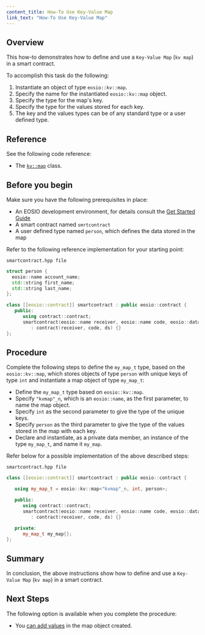 ```yaml
---
content_title: How-To Use Key-Value Map
link_text: "How-To Use Key-Value Map"
---
```


## Overview

This how-to demonstrates how to define and use a `Key-Value Map` (`kv map`) in a smart contract.

To accomplish this task do the following:

1. Instantiate an object of type `eosio::kv::map`.
2. Specify the name for the instantiated `eosio::kv::map` object.
3. Specify the type for the map's key.
4. Specify the type for the values stored for each key.
5. The key and the values types can be of any standard type or a user defined type.

## Reference

See the following code reference:

* The [`kv::map`](https://developers.eos.io/manuals/eosio.cdt/v1.8/classeosio_1_1kv_1_1map) class.

## Before you begin

Make sure you have the following prerequisites in place:

* An EOSIO development environment, for details consult the [Get Started Guide](https://developers.eos.io/welcome/latest/getting-started-guide/index)
* A smart contract named `smrtcontract`
* A user defined type named `person`, which defines the data stored in the map

Refer to the following reference implementation for your starting point:

`smartcontract.hpp file`

```cpp
struct person {
  eosio::name account_name;
  std::string first_name;
  std::string last_name;
};

class [[eosio::contract]] smartcontract : public eosio::contract {
   public:
      using contract::contract;
      smartcontract(eosio::name receiver, eosio::name code, eosio::datastream<const char*> ds)
         : contract(receiver, code, ds) {}
};
```

## Procedure

Complete the following steps to define the `my_map_t` type, based on the `eosio::kv::map`, which stores objects of type `person` with unique keys of type `int` and instantiate a map object of type `my_map_t`:

* Define the `my_map_t` type based on `eosio::kv::map`.
* Specify `"kvmap"_n`, which is an `eosio::name`, as the first parameter, to name the map object.
* Specify `int` as the second parameter to give the type of the unique keys.
* Specify `person` as the third parameter to give the type of the values stored in the map with each key.
* Declare and instantiate, as a private data member, an instance of the type `my_map_t`, and name it `my_map`.

Refer below for a possible implementation of the above described steps:

`smartcontract.hpp file`

```cpp
class [[eosio::contract]] smartcontract : public eosio::contract {

   using my_map_t = eosio::kv::map<"kvmap"_n, int, person>;

   public:
      using contract::contract;
      smartcontract(eosio::name receiver, eosio::name code, eosio::datastream<const char*> ds)
         : contract(receiver, code, ds) {}

   private:
      my_map_t my_map{};
};
```

## Summary

In conclusion, the above instructions show how to define and use a `Key-Value Map` (`kv map`) in a smart contract.

## Next Steps

The following option is available when you complete the procedure:

* You [can add values](30_how-to-upsert-into-kv-map.md) in the map object created.
